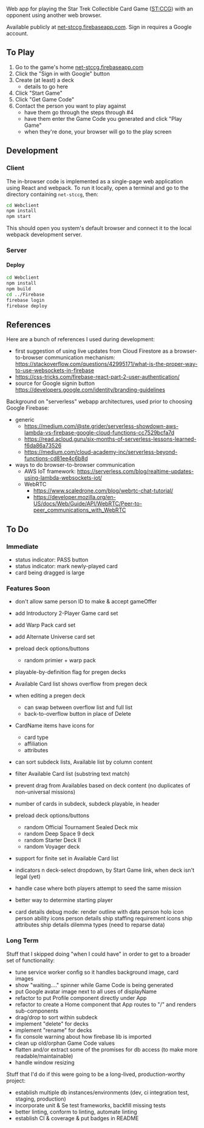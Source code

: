 
Web app for playing the Star Trek Collectible Card Game
([ST:CCG](https://en.wikipedia.org/wiki/Star_Trek_Customizable_Card_Game))
with an opponent using another web browser.

Available publicly at
[net-stccg.firebaseapp.com](https://net-stccg.firebaseapp.com/).  Sign
in requires a Google account.


## To Play

1. Go to the game's home [net-stccg.firebaseapp.com](https://net-stccg.firebaseapp.com/)
2. Click the "Sign in with Google" button
3. Create (at least) a deck
    * details to go here
4. Click "Start Game"
5. Click "Get Game Code"
6. Contact the person you want to play against
    * have them go through the steps through #4
    * have them enter the Game Code you generated and
      click "Play Game"
    * when they're done, your browser will go to the play screen


## Development

### Client

The in-browser code is implemented as a single-page web application
using React and webpack.  To run it locally, open a terminal and go to
the directory containing `net-stccg`, then:

```bash
cd Webclient
npm install
npm start
```

This should open you system's default browser and connect it to the
local webpack development server.


### Server


#### Deploy

```bash
cd Webclient
npm install
npm build
cd ../Firebase
firebase login
firebase deploy
```

## References

Here are a bunch of references I used during development:

* first suggestion of using live updates from Cloud Firestore as a
browser-to-browser communication mechanism: https://stackoverflow.com/questions/42995171/what-is-the-proper-way-to-use-websockets-in-firebase
* https://css-tricks.com/firebase-react-part-2-user-authentication/
* source for Google signin button https://developers.google.com/identity/branding-guidelines

Background on "serverless" webapp architectures, used prior to
choosing Google Firebase:

* generic
    * https://medium.com/@ste.grider/serverless-showdown-aws-lambda-vs-firebase-google-cloud-functions-cc7529bcfa7d
    * https://read.acloud.guru/six-months-of-serverless-lessons-learned-f6da86a73526
    * https://medium.com/cloud-academy-inc/serverless-beyond-functions-cd81ee4c6b8d
* ways to do browser-to-browser communication
    * AWS IoT framework:  https://serverless.com/blog/realtime-updates-using-lambda-websockets-iot/
    * WebRTC
        * https://www.scaledrone.com/blog/webrtc-chat-tutorial/
        * https://developer.mozilla.org/en-US/docs/Web/Guide/API/WebRTC/Peer-to-peer_communications_with_WebRTC




## To Do

### Immediate

* status indicator: PASS button
* status indicator: mark newly-played card
* card being dragged is large


### Features Soon

* don't allow same person ID to make & accept gameOffer
* add Introductory 2-Player Game card set
* add Warp Pack card set
* add Alternate Universe card set
* preload deck options/buttons
    - random primier + warp pack

* playable-by-definition flag for pregen decks
* Available Card list shows overflow from pregen deck
* when editing a pregen deck
    - can swap between overflow list and full list
    - back-to-overflow button in place of Delete
* CardName items have icons for
    - card type
    - affiliation
    - attributes
* can sort subdeck lists, Available list by column content
* filter Available Card list (substring text match)
* prevent drag from Availables based on deck content (no duplicates of non-universal missions)
* number of cards in subdeck, subdeck playable, in header
* preload deck options/buttons
    - random Official Tournament Sealed Deck mix
    - random Deep Space 9 deck
    - random Starter Deck II
    - random Voyager deck
* support for finite set in Available Card list
* indicators n deck-select dropdown, by Start Game link, when deck isn't legal (yet)
* handle case where both players attempt to seed the same mission
* better way to determine starting player

* card details debug mode: render outline with data
    person holo icon
    person ability icons
    person details
    ship staffing requirement icons
    ship attributes
    ship details
    dilemma types (need to reparse data)


### Long Term

Stuff that I skipped doing "when I could have" in order to get to a
broader set of functionality:

* tune service worker config so it handles background image, card images
* show "waiting...." spinner while Game Code is being generated
* put Google avatar image next to all uses of displayName
* refactor to put Profile component directly under App
* refactor to create a Home component that App routes to "/" and
  renders sub-components
* drag/drop to sort within subdeck
* implement "delete" for decks
* implement "rename" for decks
* fix console warning about how firebase lib is imported
* clean up old/orphan Game Code values
* flatten and/or extract some of the promises for db access (to make
  more readable/maintainable)
* handle window resizing

Stuff that I'd do if this were going to be a long-lived,
production-worthy project:

* establish multiple db instances/environments (dev, ci integration
  test, staging, production)
* incorporate unit & Se test frameworks, backfill missing tests
* better linting, conform to linting, automate linting
* establish CI & coverage & put badges in README

